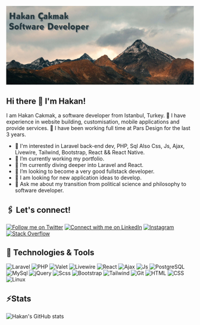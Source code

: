 ![Repository Banner](https://raw.githubusercontent.com/1hakann/1hakann/master/hakan-cakmak-profile-banner-lg.jpg) 


## Hi there 👋 I'm Hakan!

I am Hakan Cakmak, a software developer from Istanbul, Turkey. 🏡 I have experience in website building, customisation, mobile applications and provide services. 💪 I have been working full time at Pars Design for the last 3 years.

- 🧐 I'm interested in Laravel back-end dev, PHP, Sql Also Css, Js, Ajax, Livewire, Tailwind, Bootstrap, React && React Native.
- 🔭 I’m currently working my portfolio.
- 🌱 I’m currently diving deeper into Laravel and React.
- 👯 I’m looking to become a very good fullstack developer.
- 🤔 I am looking for new application ideas to develop.
- 💬 Ask me about my transition from political science and philosophy to software developer.

## 🖇️ Let's connect!

[![Follow me on Twitter](https://img.shields.io/twitter/url/https/twitter.com/ImJupiterr.svg?style=social&label=Follow)](https://twitter.com/ImJupiterr)
[![Connect with me on LinkedIn](https://img.shields.io/badge/Connect-%230077B5.svg?logo=linkedin&style=sociallabel=Connect)](https://www.linkedin.com/in/hakan-cakmak/)
[![Instagram](https://img.shields.io/badge/Instagram-%23E4405F.svg?logo=Instagram&style=sociallabel=Connect&logoColor=white)](https://www.instagram.com/1hakancakmak/)
[![Stack Overflow](https://img.shields.io/badge/-Stackoverflow-FE7A16?logo=stack-overflow&style=sociallabel=Connect&logoColor=white)](https://stackoverflow.com/users/11490100/mrcoder)

## 🔧 Technologies & Tools

![Laravel](https://img.shields.io/badge/Framework-Laravel-099D91?style=flat&logo=laravel&logoColor=white&color=099D91) ![PHP](https://img.shields.io/badge/coding-php-099D91?style=flat&logo=php&logoColor=white&color=099D91) ![Valet](https://img.shields.io/badge/tools-valet-099D91?style=flat&logo=valet&logoColor=white&color=099D91) ![Livewire](https://img.shields.io/badge/tools-livewire-099D91?style=flat&logo=livewire&logoColor=white&color=099D91) ![React](https://img.shields.io/badge/library-react-099D91?style=flat&logo=react&logoColor=white&color=099D91) ![Ajax](https://img.shields.io/badge/coding-ajax-099D91?style=flat&logo=ajax&logoColor=white&color=099D91) ![Js](https://img.shields.io/badge/coding-javascript-099D91?style=flat&logo=javascript&logoColor=white&color=099D91) ![PostgreSQL](https://img.shields.io/badge/Tools-PostgreSQL-099D91?style=flat&logo=PostgreSQL&logoColor=white&color=099D91) ![MySql](https://img.shields.io/badge/Tools-MySQL-099D91?style=flat&logo=MySQL&logoColor=white&color=099D91) ![jQuery](https://img.shields.io/badge/coding-jquery-099D91?style=flat&logo=jquery&logoColor=white&color=099D91) ![Scss](https://img.shields.io/badge/coding-scss-099D91?style=flat&logo=scss&logoColor=white&color=099D91) ![Bootstrap](https://img.shields.io/badge/library-bootstrap-099D91?style=flat&logo=bootstrap&logoColor=white&color=099D91) ![Tailwind](https://img.shields.io/badge/framework-tailwind-099D91?style=flat&logo=tailwind&logoColor=white&color=099D91) ![Git](https://img.shields.io/badge/tools-git-099D91?style=flat&logo=git&logoColor=white&color=099D91) ![HTML](https://img.shields.io/badge/Code-HTML-099D91?style=flat&logo=html5&logoColor=white&color=099D91) ![CSS](https://img.shields.io/badge/Code-CSS-099D91?style=flat&logo=CSS3&logoColor=white&color=099D91) ![Linux](https://img.shields.io/badge/tools-linux-099D91?style=flat&logo=linux&logoColor=white&color=099D91)

## ⚡Stats

![Hakan's GitHub stats](https://github-readme-stats.vercel.app/api?username=1hakann&show_icons=true&theme=tokyonight&hide_border=true)
